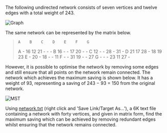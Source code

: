The following undirected network consists of seven vertices and twelve edges with a total weight of 243.

![Graph](https://projecteuler.net/project/images/p107_1.gif)

The same network can be represented by the matrix below.


>     A    B    C    D    E    F    G
> A   -    16   12   21   -    -    -
> B   16   -    -    17   20   -    -
> C   12   -    -    28   -    31   -
> D   21   17   28   -    18   19   23
> E   -    20   -    18   -    -    11
> F   -    -    31   19   -    -    27
> G   -    -    -    23   11   27   -

However, it is possible to optimise the network by removing some edges and still ensure that all points on the network remain connected. The network which achieves the maximum saving is shown below. It has a weight of 93, representing a saving of 243 − 93 = 150 from the original network.

![MST](https://projecteuler.net/project/images/p107_2.gif)

Using [network.txt](https://projecteuler.net/project/resources/p107_network.txt) (right click and 'Save Link/Target As...'), a 6K text file containing a network with forty vertices, and given in matrix form, find the maximum saving which can be achieved by removing redundant edges whilst ensuring that the network remains connected.
